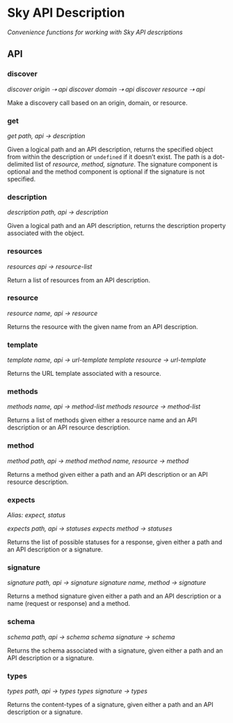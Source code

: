 # Sky API Description

_Convenience functions for working with Sky API descriptions_

## API

### discover

*discover origin ⇢ api*
*discover domain ⇢ api*
*discover resource ⇢ api*

Make a discovery call based on an origin, domain, or resource.

### get

*get path, api → description*

Given a logical path and an API description, returns the specified object from within the description or `undefined` if it doesn’t exist. The path is a dot-delimited list of _resource, method, signature_. The signature component is optional and the method component is optional if the signature is not specified.

### description

*description path, api → description*

Given a logical path and an API description, returns the description property associated with the object.

### resources

*resources api → resource-list*

Return a list of resources from an API description.

### resource

*resource name, api → resource*

Returns the resource with the given name from an API description.

### template

*template name, api → url-template*
*template resource → url-template*

Returns the URL template associated with a resource.


### methods

*methods name, api → method-list*
*methods resource → method-list*

Returns a list of methods given either a resource name and an API description or an API resource description.

### method

*method path, api  → method*
*method name, resource → method*

Returns a method given either a path and an API description or an API resource description.

### expects

*Alias: expect, status*

*expects path, api  → statuses*
*expects method  → statuses*

Returns the list of possible statuses for a response, given either a path and an API description or a signature.

### signature

*signature path, api  → signature*
*signature name, method  → signature*

Returns a method signature given either a path and an API description or a name (request or response) and a method.

### schema

*schema path, api  → schema*
*schema signature  → schema*

Returns the schema associated with a signature, given either a path and an API description or a signature.

### types

*types path, api  → types*
*types signature  → types*

Returns the content-types of a signature, given either a path and an API description or a signature.

